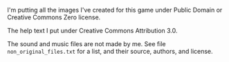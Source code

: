 I'm putting all the images I've created for this game under Public Domain or Creative Commons Zero license.

The help text I put under Creative Commons Attribution 3.0.

The sound and music files are not made by me. See file `non_original_files.txt` for a list, and their source, authors, and license.
